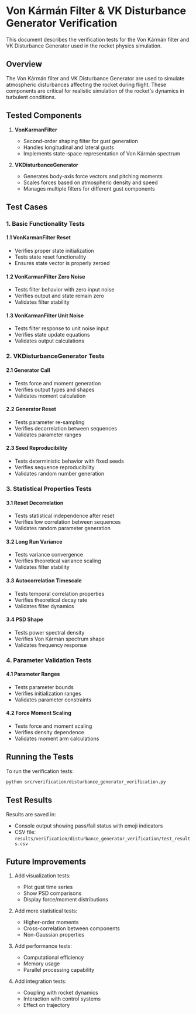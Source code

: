 # Von Kármán Filter & VK Disturbance Generator Verification

This document describes the verification tests for the Von Kármán filter and VK Disturbance Generator used in the rocket physics simulation.

## Overview

The Von Kármán filter and VK Disturbance Generator are used to simulate atmospheric disturbances affecting the rocket during flight. These components are critical for realistic simulation of the rocket's dynamics in turbulent conditions.

## Tested Components

1. **VonKarmanFilter**
   - Second-order shaping filter for gust generation
   - Handles longitudinal and lateral gusts
   - Implements state-space representation of Von Kármán spectrum

2. **VKDisturbanceGenerator**
   - Generates body-axis force vectors and pitching moments
   - Scales forces based on atmospheric density and speed
   - Manages multiple filters for different gust components

## Test Cases

### 1. Basic Functionality Tests

#### 1.1 VonKarmanFilter Reset
- Verifies proper state initialization
- Tests state reset functionality
- Ensures state vector is properly zeroed

#### 1.2 VonKarmanFilter Zero Noise
- Tests filter behavior with zero input noise
- Verifies output and state remain zero
- Validates filter stability

#### 1.3 VonKarmanFilter Unit Noise
- Tests filter response to unit noise input
- Verifies state update equations
- Validates output calculations

### 2. VKDisturbanceGenerator Tests

#### 2.1 Generator Call
- Tests force and moment generation
- Verifies output types and shapes
- Validates moment calculation

#### 2.2 Generator Reset
- Tests parameter re-sampling
- Verifies decorrelation between sequences
- Validates parameter ranges

#### 2.3 Seed Reproducibility
- Tests deterministic behavior with fixed seeds
- Verifies sequence reproducibility
- Validates random number generation

### 3. Statistical Properties Tests

#### 3.1 Reset Decorrelation
- Tests statistical independence after reset
- Verifies low correlation between sequences
- Validates random parameter generation

#### 3.2 Long Run Variance
- Tests variance convergence
- Verifies theoretical variance scaling
- Validates filter stability

#### 3.3 Autocorrelation Timescale
- Tests temporal correlation properties
- Verifies theoretical decay rate
- Validates filter dynamics

#### 3.4 PSD Shape
- Tests power spectral density
- Verifies Von Kármán spectrum shape
- Validates frequency response

### 4. Parameter Validation Tests

#### 4.1 Parameter Ranges
- Tests parameter bounds
- Verifies initialization ranges
- Validates parameter constraints

#### 4.2 Force Moment Scaling
- Tests force and moment scaling
- Verifies density dependence
- Validates moment arm calculations

## Running the Tests

To run the verification tests:

```bash
python src/verification/disturbance_generator_verification.py
```

## Test Results

Results are saved in:
- Console output showing pass/fail status with emoji indicators
- CSV file: `results/verification/disturbance_generator_verification/test_results.csv`

## Future Improvements

1. Add visualization tests:
   - Plot gust time series
   - Show PSD comparisons
   - Display force/moment distributions

2. Add more statistical tests:
   - Higher-order moments
   - Cross-correlation between components
   - Non-Gaussian properties

3. Add performance tests:
   - Computational efficiency
   - Memory usage
   - Parallel processing capability

4. Add integration tests:
   - Coupling with rocket dynamics
   - Interaction with control systems
   - Effect on trajectory


